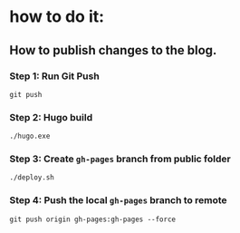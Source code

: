 # how to do it:

## How to publish changes to the blog.

### Step 1: Run Git Push
 `git push`

### Step 2: Hugo build
 `./hugo.exe`

### Step 3: Create `gh-pages` branch from public folder
`./deploy.sh`

### Step 4: Push the local `gh-pages` branch to remote
`git push origin gh-pages:gh-pages --force`

